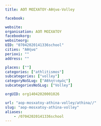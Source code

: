 ```yaml
---
title: ΑΟΠ ΜΟΣΧΑΤΟΥ-Αθήνα-Volley

facebook:

website:
organisation: ΑΟΠ ΜΟΣΧΑΤΟΥ
facebookorg:
websiteorg:
UID: "07042020141336school"
cities: "Αθήνα"
perioxi: ""
address: ""

places: [""]
categories: ["athlitismos"]
subcategories: ["volley"]
categoryNoSLug: ["Αθλητισμός"]
subcategoriesNoSLug: ["Volley"]

orgUID: org14042020001026

url: "aop-mosxatoy-athina-volley/athina//"
slug: "aop-mosxatoy-athina-volley"
aliases:
    - /07042020141336school
---
```





